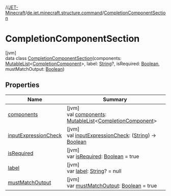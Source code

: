//[JET-Minecraft](../../../index.md)/[de.jet.minecraft.structure.command](../index.md)/[CompletionComponentSection](index.md)

# CompletionComponentSection

[jvm]\
data class [CompletionComponentSection](index.md)(components: [MutableList](https://kotlinlang.org/api/latest/jvm/stdlib/kotlin.collections/-mutable-list/index.html)&lt;[CompletionComponent](../-completion-component/index.md)&gt;, label: [String](https://kotlinlang.org/api/latest/jvm/stdlib/kotlin/-string/index.html)?, isRequired: [Boolean](https://kotlinlang.org/api/latest/jvm/stdlib/kotlin/-boolean/index.html), mustMatchOutput: [Boolean](https://kotlinlang.org/api/latest/jvm/stdlib/kotlin/-boolean/index.html))

## Properties

| Name | Summary |
|---|---|
| [components](components.md) | [jvm]<br>val [components](components.md): [MutableList](https://kotlinlang.org/api/latest/jvm/stdlib/kotlin.collections/-mutable-list/index.html)&lt;[CompletionComponent](../-completion-component/index.md)&gt; |
| [inputExpressionCheck](input-expression-check.md) | [jvm]<br>val [inputExpressionCheck](input-expression-check.md): ([String](https://kotlinlang.org/api/latest/jvm/stdlib/kotlin/-string/index.html)) -&gt; [Boolean](https://kotlinlang.org/api/latest/jvm/stdlib/kotlin/-boolean/index.html) |
| [isRequired](is-required.md) | [jvm]<br>var [isRequired](is-required.md): [Boolean](https://kotlinlang.org/api/latest/jvm/stdlib/kotlin/-boolean/index.html) = true |
| [label](label.md) | [jvm]<br>var [label](label.md): [String](https://kotlinlang.org/api/latest/jvm/stdlib/kotlin/-string/index.html)? = null |
| [mustMatchOutput](must-match-output.md) | [jvm]<br>var [mustMatchOutput](must-match-output.md): [Boolean](https://kotlinlang.org/api/latest/jvm/stdlib/kotlin/-boolean/index.html) = true |
